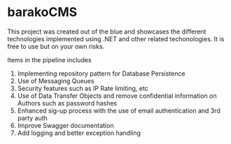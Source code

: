 # barakoCMS

This project was created out of the blue and showcases the different technologies implemented using .NET and other related techonologies. It is free to use but on your own risks. 

Items in the pipeline includes
1. Implementing repository pattern for Database Persistence
2. Use of Messaging Queues
3. Security features such as IP Rate limiting, etc
4. Use of Data Transfer Objects and remove confidential information on Authors such as password hashes
5. Enhanced sig-up process with the use of email authentication and 3rd party auth
6. Improve Swagger documentation
7. Add logging and better exception handling 